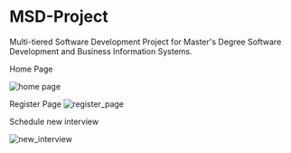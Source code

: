 # MSD-Project
Multi-tiered Software Development Project for Master's Degree Software Development and Business Information Systems.

Home Page

![home page](https://i.ibb.co/QXF1XzN/Home-page.jpg)

Register Page
![register_page](https://i.ibb.co/x8MGHTd/Register.jpg)

Schedule new interview

![new_interview](https://i.ibb.co/0QBCXSC/create-interview.jpg)
